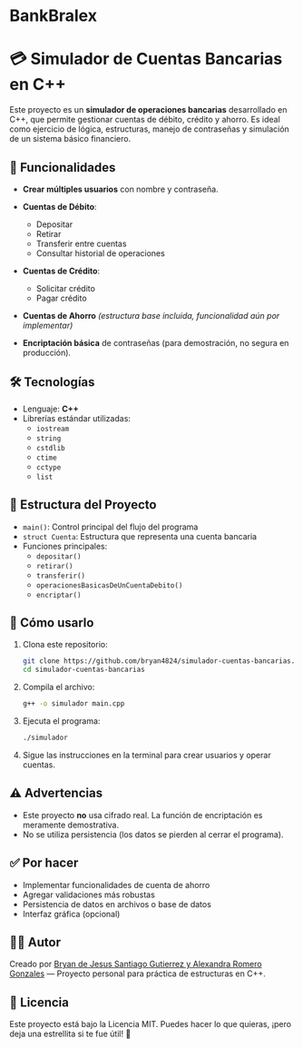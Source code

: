 # BankBralex
# 💳 Simulador de Cuentas Bancarias en C++

Este proyecto es un **simulador de operaciones bancarias** desarrollado en C++, que permite gestionar cuentas de débito, crédito y ahorro. Es ideal como ejercicio de lógica, estructuras, manejo de contraseñas y simulación de un sistema básico financiero.

## 🚀 Funcionalidades

- **Crear múltiples usuarios** con nombre y contraseña.
- **Cuentas de Débito**:
  - Depositar
  - Retirar
  - Transferir entre cuentas
  - Consultar historial de operaciones

- **Cuentas de Crédito**:
  - Solicitar crédito
  - Pagar crédito

- **Cuentas de Ahorro** *(estructura base incluida, funcionalidad aún por implementar)*

- **Encriptación básica** de contraseñas (para demostración, no segura en producción).

## 🛠️ Tecnologías

- Lenguaje: **C++**
- Librerías estándar utilizadas:
  - `iostream`
  - `string`
  - `cstdlib`
  - `ctime`
  - `cctype`
  - `list`

## 📂 Estructura del Proyecto

- `main()`: Control principal del flujo del programa
- `struct Cuenta`: Estructura que representa una cuenta bancaria
- Funciones principales:
  - `depositar()`
  - `retirar()`
  - `transferir()`
  - `operacionesBasicasDeUnCuentaDebito()`
  - `encriptar()`

## 🧪 Cómo usarlo

1. Clona este repositorio:
    ```bash
    git clone https://github.com/bryan4824/simulador-cuentas-bancarias.git
    cd simulador-cuentas-bancarias
    ```

2. Compila el archivo:
    ```bash
    g++ -o simulador main.cpp
    ```

3. Ejecuta el programa:
    ```bash
    ./simulador
    ```

4. Sigue las instrucciones en la terminal para crear usuarios y operar cuentas.

## ⚠️ Advertencias

- Este proyecto **no** usa cifrado real. La función de encriptación es meramente demostrativa.
- No se utiliza persistencia (los datos se pierden al cerrar el programa).

## ✅ Por hacer

- Implementar funcionalidades de cuenta de ahorro
- Agregar validaciones más robustas
- Persistencia de datos en archivos o base de datos
- Interfaz gráfica (opcional)

## 🧑‍💻 Autor

Creado por [Bryan de Jesus Santiago Gutierrez y Alexandra Romero Gonzales](https://github.com/tu_usuario) — Proyecto personal para práctica de estructuras en C++.

## 📄 Licencia

Este proyecto está bajo la Licencia MIT. Puedes hacer lo que quieras, ¡pero deja una estrellita si te fue útil! 🌟
